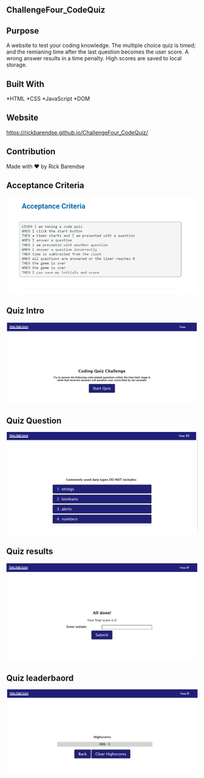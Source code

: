 ## ChallengeFour_CodeQuiz

## Purpose
A website to test your coding knowledge.  The multiple choice quiz is timed; and the remianing time after the last question becomes the user score.  A wrong answer results in a time penalty.  High scores are saved to local storage.

## Built With
*HTML
*CSS
*JavaScript
*DOM

## Website
https://rickbarendse.github.io/ChallengeFour_CodeQuiz/

## Contribution
Made with ❤️ by Rick Barendse


## Acceptance Criteria
![Acceptance Criteria](/assets/images/acceptance_criteria.png)


## Quiz Intro
![Quiz intro](/assets/images/quiz_intro.png)


## Quiz Question
![Quiz question](/assets/images/quiz_question.png)

## Quiz results
![Quiz results](/assets/images/quiz_results.png)

## Quiz leaderbaord
![Quiz leaderboard](/assets/images/quiz_leaders.png)